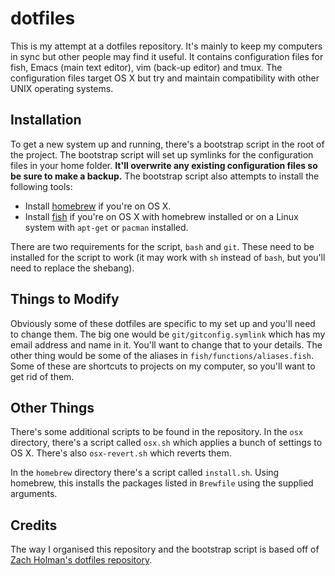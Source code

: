 # dotfiles

This is my attempt at a dotfiles repository. It's mainly to keep my
computers in sync but other people may find it useful. It contains
configuration files for fish, Emacs (main text editor), vim (back-up
editor) and tmux. The configuration files target OS X but try and
maintain compatibility with other UNIX operating systems.

## Installation

To get a new system up and running, there's a bootstrap script in the
root of the project. The bootstrap script will set up symlinks for the
configuration files in your home folder. **It'll overwrite any
existing configuration files so be sure to make a backup.** The
bootstrap script also attempts to install the following tools:

- Install [homebrew][homebrew-link] if you're on OS X.
- Install [fish][fish-shell] if you're on OS X with homebrew installed
  or on a Linux system with `apt-get` or `pacman` installed.

[fish-shell]: http://fishshell.com
[homebrew-link]: http://brew.sh

There are two requirements for the script, `bash` and `git`. These
need to be installed for the script to work (it may work with `sh`
instead of `bash`, but you'll need to replace the shebang).

## Things to Modify

Obviously some of these dotfiles are specific to my set up and you'll
need to change them. The big one would be `git/gitconfig.symlink`
which has my email address and name in it. You'll want to change that
to your details. The other thing would be some of the aliases in
`fish/functions/aliases.fish`. Some of these are shortcuts to projects
on my computer, so you'll want to get rid of them.

## Other Things

There's some additional scripts to be found in the repository. In the
`osx` directory, there's a script called `osx.sh` which applies a
bunch of settings to OS X. There's also `osx-revert.sh` which reverts
them.

In the `homebrew` directory there's a script called
`install.sh`. Using homebrew, this installs the packages listed in
`Brewfile` using the supplied arguments.

## Credits

The way I organised this repository and the bootstrap script is based
off of [Zach Holman's dotfiles repository][zach-dotfiles].

[zach-dotfiles]: https://github.com/holman/dotfiles 

